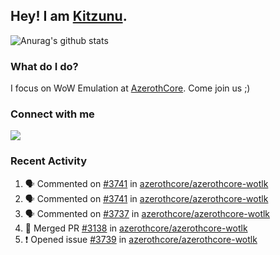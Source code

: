 ## Hey! I am [Kitzunu](https://Github.com/Kitzunu).

![Anurag's github stats](https://github-readme-stats.kitzunu.vercel.app/api?username=Kitzunu&show_icons=true)

### What do I do?

I focus on WoW Emulation at [AzerothCore](https://Github.com/AzerothCore). Come join us ;)

### Connect with me
[![](https://img.shields.io/badge/AzerothCore%20Discord-Connect%20with%20me!-green)](https://discord.com/invite/gkt4y2x)

### Recent Activity

<!--START_SECTION:activity-->
1. 🗣 Commented on [#3741](https://github.com/azerothcore/azerothcore-wotlk/issues/3741) in [azerothcore/azerothcore-wotlk](https://github.com/azerothcore/azerothcore-wotlk)
2. 🗣 Commented on [#3741](https://github.com/azerothcore/azerothcore-wotlk/issues/3741) in [azerothcore/azerothcore-wotlk](https://github.com/azerothcore/azerothcore-wotlk)
3. 🗣 Commented on [#3737](https://github.com/azerothcore/azerothcore-wotlk/issues/3737) in [azerothcore/azerothcore-wotlk](https://github.com/azerothcore/azerothcore-wotlk)
4. 🎉 Merged PR [#3138](https://github.com/azerothcore/azerothcore-wotlk/pull/3138) in [azerothcore/azerothcore-wotlk](https://github.com/azerothcore/azerothcore-wotlk)
5. ❗️ Opened issue [#3739](https://github.com/azerothcore/azerothcore-wotlk/issues/3739) in [azerothcore/azerothcore-wotlk](https://github.com/azerothcore/azerothcore-wotlk)
<!--END_SECTION:activity-->
